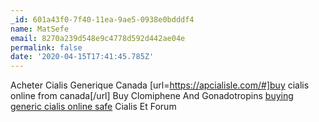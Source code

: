 ```yaml
---
_id: 601a43f0-7f40-11ea-9ae5-0938e0bdddf4
name: MatSefe
email: 8270a239d548e9c4778d592d442ae04e
permalink: false
date: '2020-04-15T17:41:45.785Z'
---
```

Acheter Cialis Generique Canada  [url=https://apcialisle.com/#]buy cialis online from canada[/url] Buy Clomiphene And Gonadotropins  <a href=https://apcialisle.com/#>buying generic cialis online safe</a> Cialis Et Forum
